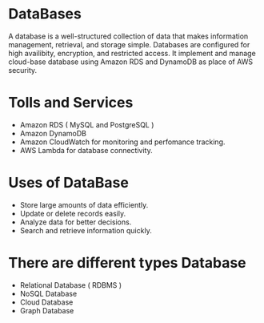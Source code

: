 # DataBases
A database is a well-structured collection of data that makes information management, retrieval, and storage simple.
Databases are configured for high availibity, encryption, and restricted access.
It implement and manage cloud-base database using Amazon RDS and DynamoDB as place of AWS security.

# Tolls and Services
- Amazon RDS ( MySQL and PostgreSQL )
- Amazon DynamoDB
- Amazon CloudWatch for monitoring and perfomance tracking.
- AWS Lambda for database connectivity.

# Uses of DataBase 
- Store large amounts of data efficiently.
- Update or delete records easily.
- Analyze data for better decisions.
- Search and retrieve information quickly.

# There are different types Database 
- Relational Database ( RDBMS )
- NoSQL Database
- Cloud Database
- Graph Database

